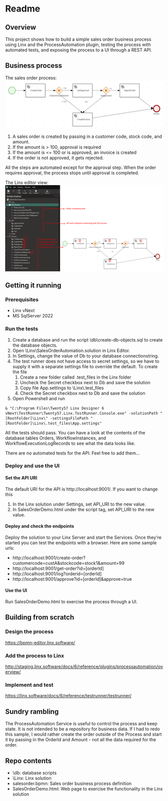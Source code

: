 # Readme

## Overview
This project shows how to build a simple sales order business process using Linx and the ProcessAutomation plugin, testing the process with automated tests, and exposing the process to a UI through a REST API.

## Business process
The sales order process:
![alt text](salesorder.png)

1. A sales order is created by passing in a customer code, stock code, and amount. 
1. If the amount is > 100, approval is required
1. If the amount is <= 100 or is approved, an invoice is created
1. If the order is not approved, it gets rejected.

All the steps are automated except for the approval step. When the order requires approval, the process stops until approval is completed.

The Linx editor view:
![alt text](linx.png)

## Getting it running

### Prerequisites
- Linx vNext
- MS SqlServer 2022

### Run the tests
1. Create a database and run the script \db\create-db-objects.sql to create the database objects.
1. Open \Linx\SalesOrderAutomation.solution in Linx Editor.
1. In Settings, change the value of Db to your database connectionstring.
1. The test runner does not have access to secret settings, so we have to supply it with a separate settings file to override the default. To create the file
    1. Create a new folder called .test_files in the Linx folder
    1. Uncheck the Secret checkbox next to Db and save the solution
    1. Copy file App.settings to \Linx\\.test_files
    1. Check the Secret checkbox next to Db and save the solution
1. Open Powershell and run 
```
& "C:\Program Files\Twenty57 Linx Designer 6 vNext\TestRunner\Twenty57.Linx.TestRunner.Console.exe" -solutionPath "[RootFolder]\Linx\" -settingsFilePath "[RootFolder]\Linx\.test_files\App.settings"
```

All the tests should pass. You can have a look at the contents of the database tables Orders, WorkflowInstances, and WorkflowExecutionLogRecords to see what the data looks like.

There are no automated tests for the API. Feel free to add them...

### Deploy and use the UI

#### Set the API URI ####

The default URI for the API is http://localhost:9001/. If you want to change this
1. In the Linx solution under Settings, set API_URI to the new value.
1. In SalesOrderDemo.html under the script tag, set API_URI to the new value.

#### Deploy and check the endpoints ####

Deploy the solution to your Linx Server and start the Services. Once they're started you can test the endpoints with a browser. Here are some sample urls:
- http://localhost:9001/create-order?customercode=custA&stockcode=stock1&amount=99
- http://localhost:9001/get-order?id=[orderId]
- http://localhost:9001/log?orderid=[orderId]
- http://localhost:9001/approve?id=[orderId]&approve=true

#### Use the UI ####

Run SalesOrderDemo.html to exercise the process through a UI.

## Building from scratch

### Design the process
https://bpmn-editor.linx.software/

### Add the process to Linx
http://staging.linx.software/docs/6/reference/plugins/processautomation/overview/

### Implement and test
https://linx.software/docs/6/reference/testrunner/testrunner/

## Sundry rambling

The ProcessAutomation Service is useful to control the process and keep state. It is not intended to be a repository for business data. If I had to redo this sample, I would rather create the order outside of the Process and start it by passing in the OrderId and Amount - not all the data required for the order.

## Repo contents

- \db: database scripts
- \Linx: Linx solution
- salesorder.bpmn: Sales order business process definition
- SalesOrderDemo.html: Web page to exercise the functionality in the Linx solution